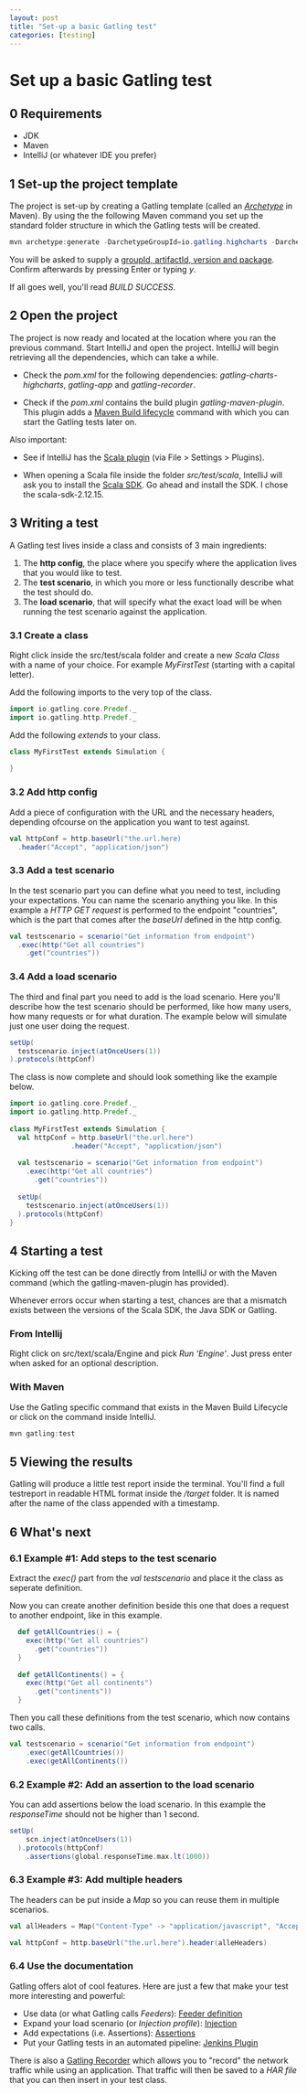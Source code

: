 ```yaml
---
layout: post
title: "Set-up a basic Gatling test"
categories: [testing]
---
```


# Set up a basic Gatling test

## 0 Requirements

- JDK
- Maven
- IntelliJ (or whatever IDE you prefer)
  
## 1 Set-up the project template

The project is set-up by creating a Gatling template (called an [*Archetype*](https://maven.apache.org/guides/introduction/introduction-to-archetypes.html) in Maven). By using the the following Maven command you set up the standard folder structure in which the Gatling tests will be created.

```powershell
mvn archetype:generate -DarchetypeGroupId=io.gatling.highcharts -DarchetypeArtifactId=gatling-highcharts-maven-archetype
```

You will be asked to supply a [groupId, artifactId, version and package](https://maven.apache.org/guides/mini/guide-naming-conventions.html). Confirm afterwards by pressing Enter or typing *y*.

If all goes well, you'll read *BUILD SUCCESS*.

## 2 Open the project

The project is now ready and located at the location where you ran the previous command. Start IntelliJ and open the project. IntelliJ will begin retrieving all the dependencies, which can take a while.

- Check the *pom.xml* for the following dependencies: *gatling-charts-highcharts*, *gatling-app* and *gatling-recorder*.

- Check if the *pom.xml* contains the build plugin *gatling-maven-plugin*. This plugin adds a [Maven Build lifecycle](https://maven.apache.org/guides/introduction/introduction-to-the-lifecycle.html) command with which you can start the Gatling tests later on.

Also important:

 - See if IntelliJ has the [Scala plugin](https://plugins.jetbrains.com/plugin/1347-scala) (via File > Settings > Plugins).

 - When opening a Scala file inside the folder *src/test/scala*, IntelliJ  will ask you to install the [Scala SDK](https://www.scala-lang.org/). Go ahead and install the SDK. I chose the scala-sdk-2.12.15.

## 3 Writing a test

A Gatling test lives inside a class and consists of 3 main ingredients: 

1. The **http config**, the place where you specify where the application lives that you would like to test.
2. The **test scenario**, in which you more or less functionally describe what the test should do.
3. The **load scenario**, that will specify what the exact load will be when running the test scenario against the application.

### 3.1 Create a class 

Right click inside the src/test/scala folder and create a new *Scala Class* with a name of your choice. For example *MyFirstTest* (starting with a capital letter).

Add the following imports to the very top of the class.

``` scala
import io.gatling.core.Predef._
import io.gatling.http.Predef._
```

Add the following *extends* to your class.

``` scala
class MyFirstTest extends Simulation { 
    
}
```

### 3.2 Add http config

Add a piece of configuration with the URL and the necessary headers, depending ofcourse on the application you want to test against.

``` scala
val httpConf = http.baseUrl("the.url.here)
  .header("Accept", "application/json")
```

### 3.3 Add a test scenario

In the test scenario part you can define what you need to test, including your expectations. You can name the scenario anything you like. In this example a *HTTP GET request* is performed to the endpoint "countries", which is the part that comes after the *baseUrl* defined in the http config.

``` scala
val testscenario = scenario("Get information from endpoint")
  .exec(http("Get all countries")
    .get("countries"))
```

### 3.4 Add a load scenario

The third and final part you need to add is the load scenario. Here you'll describe how the test scenario should be performed, like how many users, how many requests or for what duration. The example below will simulate just one user doing the request.


```scala
setUp(
  testscenario.inject(atOnceUsers(1))
).protocols(httpConf)
```

The class is now complete and should look something like the example below.

```scala
import io.gatling.core.Predef._
import io.gatling.http.Predef._
 
class MyFirstTest extends Simulation { 
  val httpConf = http.baseUrl("the.url.here")
               .header("Accept", "application/json")
 
  val testscenario = scenario("Get information from endpoint")
    .exec(http("Get all countries")
      .get("countries"))
 
  setUp(
    testscenario.inject(atOnceUsers(1))
  ).protocols(httpConf)
}
```

## 4 Starting a test

Kicking off the test can be done directly from IntelliJ or with the Maven command (which the gatling-maven-plugin has provided).

Whenever errors occur when starting a test, chances are that a mismatch exists between the versions of the Scala SDK, the Java SDK or Gatling.

### From Intellij

Right click on src/text/scala/Engine and pick *Run 'Engine'*. Just press enter when asked for an optional description.

### With Maven

Use the Gatling specific command that exists in the Maven Build Lifecycle or click on the command inside IntelliJ.

```powershell
mvn gatling:test
```

## 5 Viewing the results

Gatling will produce a little test report inside the terminal. You'll find a full testreport in readable HTML format inside the */target* folder. It is named after the name of the class appended with a timestamp.

## 6 What's next

### 6.1 Example #1: Add steps to the test scenario

Extract the *exec()* part from the *val testscenario* and place it the class as seperate definition. 

Now you can create another definition beside this one that does a request to another endpoint, like in this example.

``` scala
  def getAllCountries() = {
    exec(http("Get all countries")
      .get("countries"))
  }
 
  def getAllContinents() = {
    exec(http("Get all continents")
      .get("continents"))
  }
```

Then you call these definitions from the test scenario, which now contains two calls.

``` scala
val testscenario = scenario("Get information from endpoint")
    .exec(getAllCountries())
    .exec(getAllContinents())
```

### 6.2 Example #2: Add an assertion to the load scenario

You can add assertions below the load scenario. In this example the *responseTime* should not be higher than 1 second.

``` scala
setUp(
    scn.inject(atOnceUsers(1))
  ).protocols(httpConf)
    .assertions(global.responseTime.max.lt(1000))
```

### 6.3 Example #3: Add multiple headers

The headers can be put inside a *Map* so you can reuse them in multiple scenarios.

``` scala
val allHeaders = Map("Content-Type" -> "application/javascript", "Accept" -> "text/html")

val httpConf = http.baseUrl("the.url.here").header(alleHeaders)
```

### 6.4 Use the documentation

Gatling offers alot of cool features. Here are just a few that make your test more interesting and powerful:

- Use data (or what Gatling calls *Feeders*): [Feeder definition](https://gatling.io/docs/gatling/reference/current/core/session/feeder/)
- Expand your load scenario (or *Injection profile*): [Injection](https://gatling.io/docs/gatling/reference/current/core/injection/)
- Add expectations (i.e. Assertions): [Assertions](https://gatling.io/docs/gatling/reference/current/core/assertions/)
- Put your Gatling tests in an automated pipeline: [Jenkins Plugin](https://gatling.io/docs/gatling/reference/current/extensions/jenkins_plugin/)

There is also a [Gatling Recorder](https://gatling.io/docs/gatling/reference/current/http/recorder/) which allows you to "record" the network traffic while using an application. That traffic will then be saved to a *HAR file* that you can then insert in your test class.